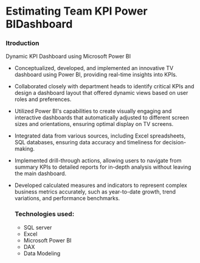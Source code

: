 # Estimating Team KPI Power BIDashboard

### Itroduction
Dynamic KPI Dashboard using Microsoft Power BI
- Conceptualized, developed, and implemented an innovative TV dashboard using Power BI, providing real-time insights into KPIs.
- Collaborated closely with department heads to identify critical KPIs and design a dashboard layout that offered dynamic views based on user roles and preferences.
- Utilized Power BI's capabilities to create visually engaging and interactive dashboards that automatically adjusted to different screen sizes and orientations, ensuring optimal display on TV screens.
- Integrated data from various sources, including Excel spreadsheets, SQL databases, ensuring data accuracy and timeliness for decision-making.
- Implemented drill-through actions, allowing users to navigate from summary KPIs to detailed reports for in-depth analysis without leaving the main dashboard.
- Developed calculated measures and indicators to represent complex business metrics accurately, such as year-to-date growth, trend variations, and performance benchmarks.


  ### Technologies used:
  - SQL server
  - Excel
  - Microsoft Power BI
  - DAX
  - Data Modeling
  
